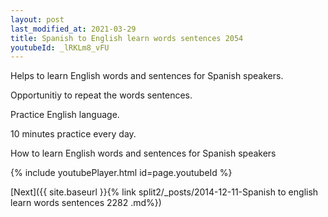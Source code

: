 ```yaml
---
layout: post
last_modified_at: 2021-03-29
title: Spanish to English learn words sentences 2054 
youtubeId: _lRKLm8_vFU
---
```

 
 
Helps to learn English words and sentences for Spanish speakers.

Opportunitiy to repeat the words sentences. 

Practice English language. 
 
10 minutes practice every day. 
 
How to learn English words and sentences for Spanish speakers 
 
{% include youtubePlayer.html id=page.youtubeId %}
 
 
[Next]({{ site.baseurl }}{% link  split2/_posts/2014-12-11-Spanish to english learn words sentences 2282 .md%})
 
